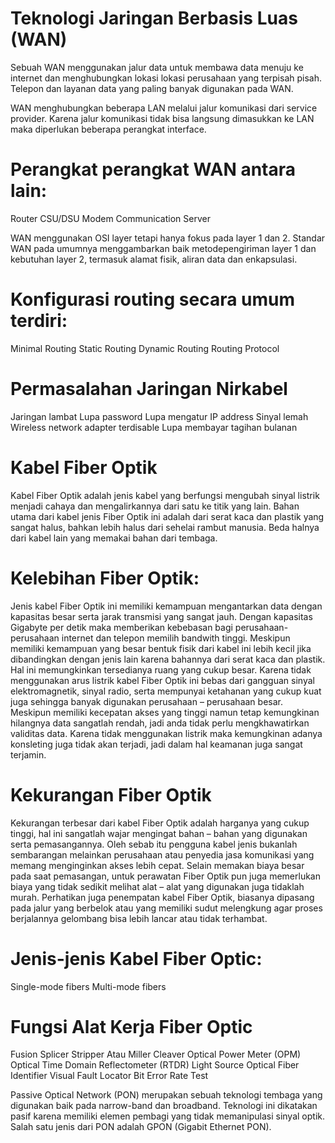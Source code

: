 # Teknologi Jaringan Berbasis Luas (WAN)

Sebuah WAN menggunakan jalur data untuk membawa data menuju ke internet dan menghubungkan lokasi lokasi perusahaan yang terpisah pisah. Telepon dan layanan data yang paling banyak digunakan pada WAN.

WAN menghubungkan beberapa LAN melalui jalur komunikasi dari service provider. Karena jalur komunikasi tidak bisa langsung dimasukkan ke LAN maka diperlukan beberapa perangkat interface.

# Perangkat perangkat WAN  antara lain:
Router
CSU/DSU
Modem
Communication Server

WAN menggunakan OSI layer tetapi hanya fokus pada layer 1 dan 2. Standar WAN pada umumnya menggambarkan baik metodepengiriman layer 1 dan kebutuhan layer 2, termasuk alamat fisik, aliran data dan enkapsulasi.

# Konfigurasi routing secara umum terdiri:
Minimal Routing
Static Routing
Dynamic Routing
Routing Protocol

# Permasalahan Jaringan Nirkabel
Jaringan lambat
Lupa password
Lupa mengatur IP address
Sinyal lemah
Wireless network adapter terdisable
Lupa membayar tagihan bulanan

# Kabel Fiber Optik 
Kabel Fiber Optik adalah jenis kabel yang berfungsi mengubah sinyal listrik menjadi cahaya dan mengalirkannya dari satu ke titik yang lain. Bahan utama dari kabel jenis Fiber Optik ini adalah dari serat kaca dan plastik yang sangat halus, bahkan lebih halus dari sehelai rambut manusia. Beda halnya dari kabel lain yang memakai bahan dari tembaga.

# Kelebihan Fiber Optik:
Jenis kabel Fiber Optik ini memiliki kemampuan mengantarkan data dengan kapasitas besar serta jarak transmisi yang sangat jauh. Dengan kapasitas Gigabyte per detik maka memberikan kebebasan bagi perusahaan-perusahaan internet dan telepon memilih bandwith tinggi.
Meskipun memiliki kemampuan yang besar bentuk fisik dari kabel ini lebih kecil jika dibandingkan dengan jenis lain karena bahannya dari serat kaca dan plastik. Hal ini memungkinkan tersedianya ruang yang cukup besar.
Karena tidak menggunakan arus listrik kabel Fiber Optik ini bebas dari gangguan sinyal elektromagnetik, sinyal radio, serta mempunyai ketahanan yang cukup kuat juga sehingga banyak digunakan perusahaan – perusahaan besar.
Meskipun memiliki kecepatan akses yang tinggi namun tetap kemungkinan hilangnya data sangatlah rendah, jadi anda tidak perlu mengkhawatirkan validitas data.
Karena tidak menggunakan listrik maka kemungkinan adanya konsleting juga tidak akan terjadi, jadi dalam hal keamanan juga sangat terjamin.

# Kekurangan Fiber Optik
Kekurangan terbesar dari kabel Fiber Optik adalah harganya yang cukup tinggi, hal ini sangatlah wajar mengingat bahan – bahan yang digunakan serta pemasangannya. Oleh sebab itu pengguna kabel jenis bukanlah sembarangan melainkan perusahaan atau penyedia jasa komunikasi yang memang menginginkan akses lebih cepat.
Selain memakan biaya besar pada saat pemasangan, untuk perawatan Fiber Optik pun juga memerlukan biaya yang tidak sedikit melihat alat – alat yang digunakan juga tidaklah murah.
Perhatikan juga penempatan kabel Fiber Optik, biasanya dipasang pada jalur yang berbelok atau yang memiliki sudut melengkung agar proses berjalannya gelombang bisa lebih lancar atau tidak terhambat.

# Jenis-jenis Kabel Fiber Optic:
Single-mode fibers
Multi-mode fibers

# Fungsi Alat Kerja Fiber Optic
Fusion Splicer
Stripper Atau Miller
Cleaver
Optical Power Meter (OPM)
Optical Time Domain Reflectometer (RTDR)
Light Source
Optical Fiber Identifier
Visual Fault Locator
Bit Error Rate Test

Passive Optical Network (PON) merupakan sebuah teknologi tembaga yang digunakan baik pada narrow-band dan broadband. Teknologi ini dikatakan pasif karena memiliki elemen pembagi yang tidak memanipulasi sinyal optik. Salah satu jenis dari PON adalah GPON (Gigabit Ethernet PON).
